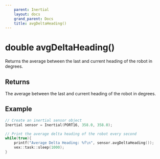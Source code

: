 ```yaml
---
    parent: Inertial
    layout: docs
    grand_parent: Docs
    title: avgDeltaHeading()
---
```

# double avgDeltaHeading()
Returns the average between the last and current heading of the robot in degrees.

## Returns
The average between the last and current heading of the robot in degrees.

## Example
```cpp
// Create an inertial sensor object
Inertial sensor = Inertial(PORT16, 358.0, 358.0);

// Print the average delta heading of the robot every second
while(true){
    printf("Average Delta Heading: %f\n", sensor.avgDeltaHeading());
    vex::task::sleep(1000);
}
```